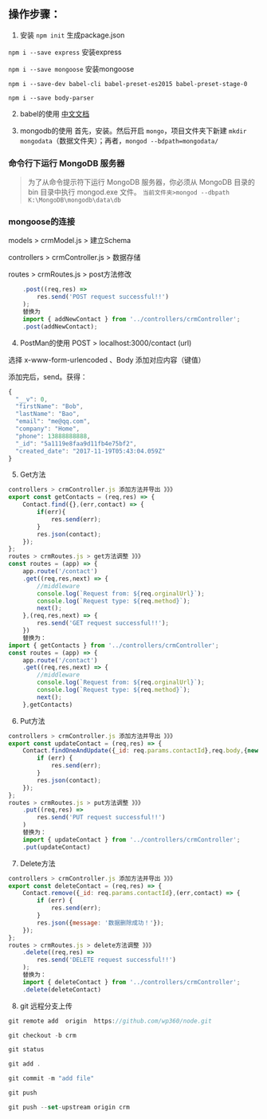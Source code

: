 ## 操作步骤：
1. 安装
`npm init`  生成package.json

`npm i --save express`  安装express

`npm i --save mongoose` 安装mongoose

`npm i --save-dev babel-cli babel-preset-es2015 babel-preset-stage-0`

`npm i --save body-parser`

2. babel的使用
[中文文档](https://babeljs.cn/docs/usage/cli/)

3. mongodb的使用
首先，安装。然后开启 `mongo`，项目文件夹下新建 `mkdir mongodata`（数据文件夹）；再者，`mongod --bdpath=mongodata/`
### 命令行下运行 MongoDB 服务器
> 为了从命令提示符下运行 MongoDB 服务器，你必须从 MongoDB 目录的 bin 目录中执行 mongod.exe 文件。
`当前文件夹>mongod --dbpath K:\MongoDB\mongodb\data\db`
### mongoose的连接
models > crmModel.js > 建立Schema

controllers > crmController.js > 数据存储

routes > crmRoutes.js > post方法修改
```js
    .post((req,res) =>
        res.send('POST request successful!!')
    );
    替换为
    import { addNewContact } from '../controllers/crmController';
    .post(addNewContact);
```
4. PostMan的使用
POST > localhost:3000/contact (url) 

选择 x-www-form-urlencoded 、Body 添加对应内容（键值）

添加完后，send。获得：
```js
{
  "__v": 0,
  "firstName": "Bob",
  "lastName": "Bao",
  "email": "me@qq.com",
  "company": "Home",
  "phone": 13888888888,
  "_id": "5a1119e8faa9d11fb4e75bf2",
  "created_date": "2017-11-19T05:43:04.059Z"
}
```
5. Get方法
```js
controllers > crmController.js 添加方法并导出 》》》
export const getContacts = (req,res) => {
    Contact.find({},(err,contact) => {
        if(err){
            res.send(err);
        }
        res.json(contact);
    });
};
routes > crmRoutes.js > get方法调整 》》》
const routes = (app) => {
    app.route('/contact')
    .get((req,res,next) => {
        //middleware
        console.log(`Request from: ${req.orginalUrl}`);
        console.log(`Request type: ${req.method}`);
        next();
    },(req,res,next) => {
        res.send('GET request successful!!');
    })
    替换为：
import { getContacts } from '../controllers/crmController';
const routes = (app) => {
    app.route('/contact')
    .get((req,res,next) => {
        //middleware
        console.log(`Request from: ${req.orginalUrl}`);
        console.log(`Request type: ${req.method}`);
        next();
    },getContacts)
```
6. Put方法
```js
controllers > crmController.js 添加方法并导出 》》》
export const updateContact = (req,res) => {
    Contact.findOneAndUpdate({_id: req.params.contactId},req.body,{new:true},(err,contact) => {
        if (err) {
            res.send(err);
        }
        res.json(contact);
    });
};
routes > crmRoutes.js > put方法调整 》》》
    .put((req,res) =>
        res.send('PUT request successful!!')
    )
    替换为：
    import { updateContact } from '../controllers/crmController';
    .put(updateContact)
```
7. Delete方法
```js
controllers > crmController.js 添加方法并导出 》》》
export const deleteContact = (req,res) => {
    Contact.remove({_id: req.params.contactId},(err,contact) => {
        if (err) {
            res.send(err);
        }
        res.json({message: '数据删除成功！'});
    });
};
routes > crmRoutes.js > delete方法调整 》》》
    .delete((req,res) =>
        res.send('DELETE request successful!!')
    );
    替换为：
    import { deleteContact } from '../controllers/crmController';
    .delete(deleteContact)
```
8. git 远程分支上传
```js
git remote add  origin  https://github.com/wp360/node.git

git checkout -b crm

git status

git add .

git commit -m "add file"

git push

git push --set-upstream origin crm
```